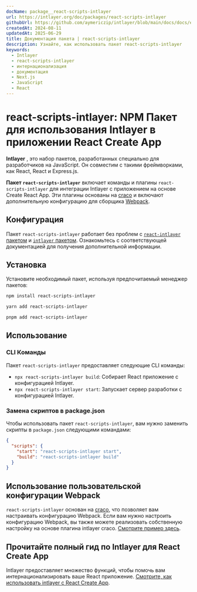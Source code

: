 ```yaml
---
docName: package__react-scripts-intlayer
url: https://intlayer.org/doc/packages/react-scripts-intlayer
githubUrl: https://github.com/aymericzip/intlayer/blob/main/docs/docs/en/packages/react-scripts-intlayer/index.md
createdAt: 2024-08-11
updatedAt: 2025-06-29
title: Документация пакета | react-scripts-intlayer
description: Узнайте, как использовать пакет react-scripts-intlayer
keywords:
  - Intlayer
  - react-scripts-intlayer
  - интернационализация
  - документация
  - Next.js
  - JavaScript
  - React
---
```


# react-scripts-intlayer: NPM Пакет для использования Intlayer в приложении React Create App

**Intlayer** , это набор пакетов, разработанных специально для разработчиков на JavaScript. Он совместим с такими фреймворками, как React, React и Express.js.

**Пакет `react-scripts-intlayer`** включает команды и плагины `react-scripts-intlayer` для интеграции Intlayer с приложением на основе Create React App. Эти плагины основаны на [craco](https://craco.js.org/) и включают дополнительную конфигурацию для сборщика [Webpack](https://webpack.js.org/).

## Конфигурация

Пакет `react-scripts-intlayer` работает без проблем с [`react-intlayer` пакетом](https://github.com/aymericzip/intlayer/blob/main/docs/docs/ru/packages/react-intlayer/index.md) и [`intlayer` пакетом](https://github.com/aymericzip/intlayer/blob/main/docs/docs/ru/packages/intlayer/index.md). Ознакомьтесь с соответствующей документацией для получения дополнительной информации.

## Установка

Установите необходимый пакет, используя предпочитаемый менеджер пакетов:

```bash packageManager="npm"
npm install react-scripts-intlayer
```

```bash packageManager="yarn"
yarn add react-scripts-intlayer
```

```bash packageManager="pnpm"
pnpm add react-scripts-intlayer
```

## Использование

### CLI Команды

Пакет `react-scripts-intlayer` предоставляет следующие CLI команды:

- `npx react-scripts-intlayer build`: Собирает React приложение с конфигурацией Intlayer.
- `npx react-scripts-intlayer start`: Запускает сервер разработки с конфигурацией Intlayer.

### Замена скриптов в package.json

Чтобы использовать пакет `react-scripts-intlayer`, вам нужно заменить скрипты в `package.json` следующими командами:

```json fileName="package.json"
{
  "scripts": {
    "start": "react-scripts-intlayer start",
    "build": "react-scripts-intlayer build"
  }
}
```

## Использование пользовательской конфигурации Webpack

`react-scripts-intlayer` основан на [craco](https://craco.js.org/), что позволяет вам настраивать конфигурацию Webpack.
Если вам нужно настроить конфигурацию Webpack, вы также можете реализовать собственную настройку на основе плагина intlayer craco. [Смотрите пример здесь](https://github.com/aymericzip/intlayer/blob/main/examples/react-app/craco.config.js).

## Прочитайте полный гид по Intlayer для React Create App

Intlayer предоставляет множество функций, чтобы помочь вам интернационализировать ваше React приложение.
[Смотрите, как использовать intlayer с React Create App](https://github.com/aymericzip/intlayer/blob/main/docs/docs/ru/intlayer_with_create_react_app.md).
